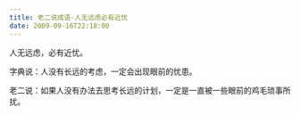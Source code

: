 ```yaml
---
title: 老二说成语-人无远虑必有近忧
date: 2009-09-16T22:18:00
---
```


人无远虑，必有近忧。

<!--more-->
字典说：人没有长远的考虑，一定会出现眼前的忧患。

老二说：如果人没有办法去思考长远的计划，一定是一直被一些眼前的鸡毛琐事所扰。

